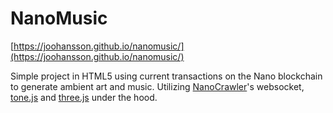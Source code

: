 # NanoMusic


[https://joohansson.github.io/nanomusic/](https://joohansson.github.io/nanomusic/)

Simple project in HTML5 using current transactions on the Nano blockchain to generate ambient art and music. Utilizing [NanoCrawler](https://nanocrawler.cc)'s websocket, [tone.js](https://tonejs.github.io/) and [three.js](https://threejs.org/) under the hood.
